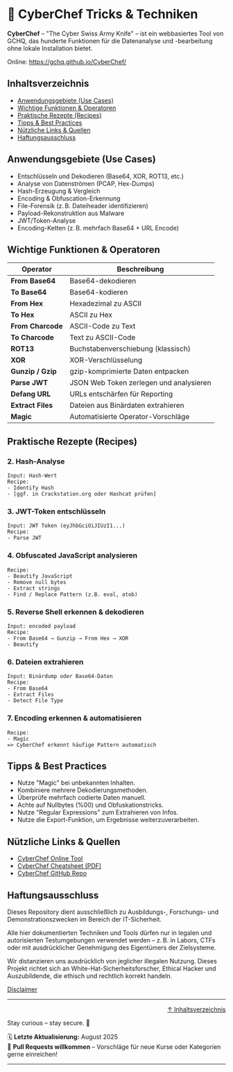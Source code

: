 # 🧁 CyberChef Tricks & Techniken

**CyberChef** – "The Cyber Swiss Army Knife" – ist ein webbasiertes Tool von GCHQ, 
das hunderte Funktionen für die Datenanalyse und -bearbeitung ohne lokale Installation bietet.

Online: https://gchq.github.io/CyberChef/



## Inhaltsverzeichnis
- [Anwendungsgebiete (Use Cases)](#anwendungsgebiete-use-cases)
- [Wichtige Funktionen & Operatoren](#wichtige-funktionen--operatoren)
- [Praktische Rezepte (Recipes)](#praktische-rezepte-recipes)
- [Tipps & Best Practices](#tipps--best-practices)
- [Nützliche Links & Quellen](#nützliche-links--quellen)
- [Haftungsausschluss](#haftungsausschluss)



## Anwendungsgebiete (Use Cases)

- Entschlüsseln und Dekodieren (Base64, XOR, ROT13, etc.)
- Analyse von Datenströmen (PCAP, Hex-Dumps)
- Hash-Erzeugung & Vergleich
- Encoding & Obfuscation-Erkennung
- File-Forensik (z. B. Dateiheader identifizieren)
- Payload-Rekonstruktion aus Malware
- JWT/Token-Analyse
- Encoding-Ketten (z. B. mehrfach Base64 + URL Encode)



## Wichtige Funktionen & Operatoren

| Operator                  | Beschreibung                                      |
|---------------------------|---------------------------------------------------|
| **From Base64**           | Base64-dekodieren                                |
| **To Base64**             | Base64-kodieren                                  |
| **From Hex**              | Hexadezimal zu ASCII                             |
| **To Hex**                | ASCII zu Hex                                     |
| **From Charcode**         | ASCII-Code zu Text                               |
| **To Charcode**           | Text zu ASCII-Code                               |
| **ROT13**                 | Buchstabenverschiebung (klassisch)               |
| **XOR**                   | XOR-Verschlüsselung                              |
| **Gunzip / Gzip**         | gzip-komprimierte Daten entpacken                |
| **Parse JWT**             | JSON Web Token zerlegen und analysieren          |
| **Defang URL**            | URLs entschärfen für Reporting                   |
| **Extract Files**         | Dateien aus Binärdaten extrahieren               |
| **Magic**                 | Automatisierte Operator-Vorschläge               |



## Praktische Rezepte (Recipes)

### 2. Hash-Analyse
```text
Input: Hash-Wert
Recipe:
- Identify Hash
- [ggf. in Crackstation.org oder Hashcat prüfen]
```

### 3. JWT-Token entschlüsseln
```text
Input: JWT Token (eyJhbGciOiJIUzI1...)
Recipe:
- Parse JWT
```

### 4. Obfuscated JavaScript analysieren
```text
Recipe:
- Beautify JavaScript
- Remove null bytes
- Extract strings
- Find / Replace Pattern (z.B. eval, atob)
```

### 5. Reverse Shell erkennen & dekodieren
```text
Input: encoded payload
Recipe:
- From Base64 → Gunzip → From Hex → XOR
- Beautify
```

### 6. Dateien extrahieren
```text
Input: Binärdump oder Base64-Daten
Recipe:
- From Base64
- Extract Files
- Detect File Type
```

### 7. Encoding erkennen & automatisieren
```text
Recipe:
- Magic
=> CyberChef erkennt häufige Pattern automatisch
```



## Tipps & Best Practices
- Nutze "Magic" bei unbekannten Inhalten.
- Kombiniere mehrere Dekodierungsmethoden.
- Überprüfe mehrfach codierte Daten manuell.
- Achte auf Nullbytes (%00) und Obfuskationstricks.
- Nutze "Regular Expressions" zum Extrahieren von Infos.
- Nutze die Export-Funktion, um Ergebnisse weiterzuverarbeiten.



## Nützliche Links & Quellen

- [CyberChef Online Tool](https://gchq.github.io/CyberChef/)
- [CyberChef Cheatsheet (PDF)](https://malicious.link/file/cyberchef.pdf)
- [CyberChef GitHub Repo](https://drive.google.com/drive/home)



## Haftungsausschluss

Dieses Repository dient ausschließlich zu Ausbildungs-, Forschungs- und Demonstrationszwecken im Bereich der IT-Sicherheit.

Alle hier dokumentierten Techniken und Tools dürfen nur in legalen und autorisierten Testumgebungen verwendet werden – z. B. in Labors, CTFs oder mit ausdrücklicher Genehmigung des Eigentümers der Zielsysteme.

Wir distanzieren uns ausdrücklich von jeglicher illegalen Nutzung.
Dieses Projekt richtet sich an White-Hat-Sicherheitsforscher, Ethical Hacker und Auszubildende, die ethisch und rechtlich korrekt handeln.

[Disclaimer](/00-disclaimer/disclaimer.md)

--- 

<div align=right>

[↑ Inhaltsverzeichnis](#inhaltsverzeichnis)

</div>

Stay curious – stay secure. 🔐

🗓️ **Letzte Aktualisierung:** August 2025  
🤝 **Pull Requests willkommen** – Vorschläge für neue Kurse oder Kategorien gerne einreichen!

---